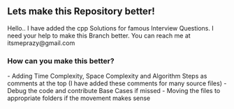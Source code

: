 

<h2> Lets make this Repository better! </h2>
Hello.. I have added the cpp Solutions for famous Interview Questions.
I need your help to make this Branch better.
You can reach me at itsmeprazy@gmail.com


<h3> How can you make this better? </h3>
- Adding Time Complexity, Space Complexity and Algorithm Steps as comments at the top (I have added these comments for many source files)
- Debug the code and contribute Base Cases if missed
- Moving the files to appropriate folders if the movement makes sense




